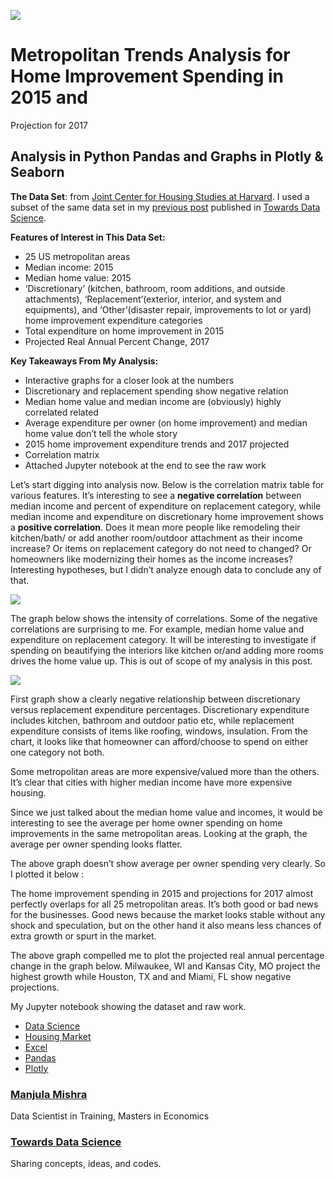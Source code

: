 ![](https://cdn-images-1.medium.com/max/800/1*NI9v47AHXmtwu2jv2cvWCg.jpeg)

# Metropolitan Trends Analysis for Home Improvement Spending in 2015 and
Projection for 2017

## Analysis in Python Pandas and Graphs in Plotly & Seaborn

**The Data Set**: from [Joint Center for Housing Studies at
Harvard](http://www.jchs.harvard.edu/research-areas/reports/demographic-change-and-remodeling-outlook).
I used a subset of the same data set in my [previous
post](https://medium.com/@manjula.mishra/home-remodeling-analysis-turned-excel-data-handling-in-python-e1115f8302e4)
published in [Towards Data Science](https://towardsdatascience.com/).

**Features of Interest in This Data Set:**

* 25 US metropolitan areas
* Median income: 2015
* Median home value: 2015
* ‘Discretionary’ (kitchen, bathroom, room additions, and outside attachments),
‘Replacement’(exterior, interior, and system and equipments), and
‘Other’(disaster repair, improvements to lot or yard) home improvement
expenditure categories
* Total expenditure on home improvement in 2015
* Projected Real Annual Percent Change, 2017

**Key Takeaways From My Analysis:**

* Interactive graphs for a closer look at the numbers
* Discretionary and replacement spending show negative relation
* Median home value and median income are (obviously) highly correlated related
* Average expenditure per owner (on home improvement) and median home value don’t
tell the whole story
* 2015 home improvement expenditure trends and 2017 projected
* Correlation matrix
* Attached Jupyter notebook at the end to see the raw work

Let’s start digging into analysis now. Below is the correlation matrix table for
various features. It’s interesting to see a **negative correlation** between
median income and percent of expenditure on replacement category, while median
income and expenditure on discretionary home improvement shows a **positive
correlation**. Does it mean more people like remodeling their kitchen/bath/ or
add another room/outdoor attachment as their income increase? Or items on
replacement category do not need to changed? Or homeowners like modernizing
their homes as the income increases? Interesting hypotheses, but I didn’t
analyze enough data to conclude any of that.

![](https://cdn-images-1.medium.com/max/800/1*g2htkeMxlwwN8jrk5DBBbQ.png)

The graph below shows the intensity of correlations. Some of the negative
correlations are surprising to me. For example, median home value and
expenditure on replacement category. It will be interesting to investigate if
spending on beautifying the interiors like kitchen or/and adding more rooms
drives the home value up. This is out of scope of my analysis in this post.

![](https://cdn-images-1.medium.com/max/800/1*PbaBFFVM7fO2XAT2sSpokg.png)

First graph show a clearly negative relationship between discretionary versus
replacement expenditure percentages. Discretionary expenditure includes kitchen,
bathroom and outdoor patio etc, while replacement expenditure consists of items
like roofing, windows, insulation. From the chart, it looks like that homeowner
can afford/choose to spend on either one category not both.

Some metropolitan areas are more expensive/valued more than the others. It’s
clear that cities with higher median income have more expensive housing.

Since we just talked about the median home value and incomes, it would be
interesting to see the average per home owner spending on home improvements in
the same metropolitan areas. Looking at the graph, the average per owner
spending looks flatter.

The above graph doesn’t show average per owner spending very clearly. So I
plotted it below :

The home improvement spending in 2015 and projections for 2017 almost perfectly
overlaps for all 25 metropolitan areas. It’s both good or bad news for the
businesses. Good news because the market looks stable without any shock and
speculation, but on the other hand it also means less chances of extra growth or
spurt in the market.

The above graph compelled me to plot the projected real annual percentage change
in the graph below. Milwaukee, WI and Kansas City, MO project the highest growth
while Houston, TX and and Miami, FL show negative projections.

My Jupyter notebook showing the dataset and raw work.

* [Data Science](https://towardsdatascience.com/tagged/data-science?source=post)
* [Housing
Market](https://towardsdatascience.com/tagged/housing-market?source=post)
* [Excel](https://towardsdatascience.com/tagged/excel?source=post)
* [Pandas](https://towardsdatascience.com/tagged/pandas?source=post)
* [Plotly](https://towardsdatascience.com/tagged/plotly?source=post)

### [Manjula Mishra](https://towardsdatascience.com/@manjula.mishra)

Data Scientist in Training, Masters in Economics

### [Towards Data Science](https://towardsdatascience.com/?source=footer_card)

Sharing concepts, ideas, and codes.
